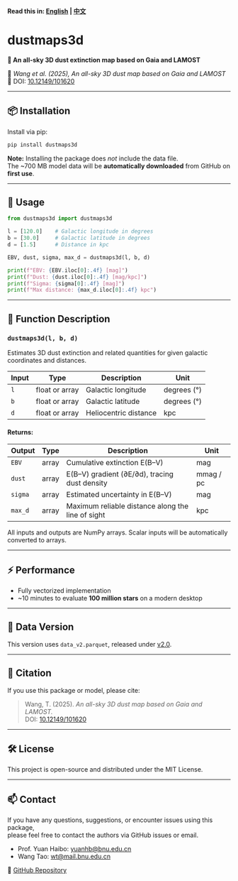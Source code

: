**Read this in: [English](README.md) | [中文](README.zh-CN.md)**

# dustmaps3d

**🌌 An all-sky 3D dust extinction map based on Gaia and LAMOST**

📄 *Wang et al. (2025),* *An all-sky 3D dust map based on Gaia and LAMOST*  
📌 DOI: [10.12149/101620](https://doi.org/10.12149/101620)

---

## 📦 Installation

Install via pip:

```bash
pip install dustmaps3d
```

**Note:** Installing the package does *not* include the data file.  
The ~700 MB model data will be **automatically downloaded** from GitHub on **first use**.

---

## 🚀 Usage

```python
from dustmaps3d import dustmaps3d

l = [120.0]    # Galactic longitude in degrees
b = [30.0]     # Galactic latitude in degrees
d = [1.5]      # Distance in kpc

EBV, dust, sigma, max_d = dustmaps3d(l, b, d)

print(f"EBV: {EBV.iloc[0]:.4f} [mag]")
print(f"Dust: {dust.iloc[0]:.4f} [mag/kpc]")
print(f"Sigma: {sigma[0]:.4f} [mag]")
print(f"Max distance: {max_d.iloc[0]:.4f} kpc")
```

---

## 🧠 Function Description

### `dustmaps3d(l, b, d)`

Estimates 3D dust extinction and related quantities for given galactic coordinates and distances.

| Input         | Type            | Description                          | Unit         |
|---------------|------------------|--------------------------------------|--------------|
| `l`           | float or array   | Galactic longitude                   | degrees (°)  |
| `b`           | float or array   | Galactic latitude                    | degrees (°)  |
| `d`           | float or array   | Heliocentric distance                | kpc          |

#### Returns:

| Output        | Type            | Description                                         | Unit         |
|---------------|------------------|-----------------------------------------------------|--------------|
| `EBV`         | array            | Cumulative extinction E(B–V)                        | mag          |
| `dust`        | array            | E(B–V) gradient (∂E/∂d), tracing dust density       | mmag / pc    |
| `sigma`       | array            | Estimated uncertainty in E(B–V)                     | mag          |
| `max_d`       | array            | Maximum reliable distance along the line of sight   | kpc          |

All inputs and outputs are NumPy arrays. Scalar inputs will be automatically converted to arrays.

---

## ⚡ Performance

- Fully vectorized implementation
- ~10 minutes to evaluate **100 million stars** on a modern desktop

---

## 📂 Data Version

This version uses `data_v2.parquet`, released under [v2.0](https://github.com/Grapeknight/dustmaps3d/releases/tag/v2.0).

---

## 📜 Citation

If you use this package or model, please cite:

> Wang, T. (2025). *An all-sky 3D dust map based on Gaia and LAMOST.*  
> DOI: [10.12149/101620](https://doi.org/10.12149/101620)

---

## 🛠️ License

This project is open-source and distributed under the MIT License.

---

## 📫 Contact

If you have any questions, suggestions, or encounter issues using this package,  
please feel free to contact the authors via GitHub issues or email.

- Prof. Yuan Haibo: yuanhb@bnu.edu.cn  
- Wang Tao: wt@mail.bnu.edu.cn

🔗 [GitHub Repository](https://github.com/Grapeknight/dustmaps3d)
